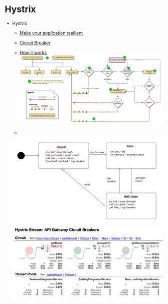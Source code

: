# Hystrix

- Hystrix
    - [Make your application resilient](https://ahus1.github.io/hystrix-examples/manual.html)
    - [Circuit Breaker](https://martinfowler.com/bliki/CircuitBreaker.html)
    
    - [How it works](https://github.com/Netflix/Hystrix/wiki/How-it-Works)
        ![alt tag](./pic/hystrix-command-flow-chart.png)
    - 
     ![alt tag](./pic/hystrix.jpg)
     ![alt tag](./pic/hystrix_dashboard.jpg)
    
